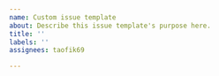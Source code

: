 ```yaml
---
name: Custom issue template
about: Describe this issue template's purpose here.
title: ''
labels: ''
assignees: taofik69

---
```



